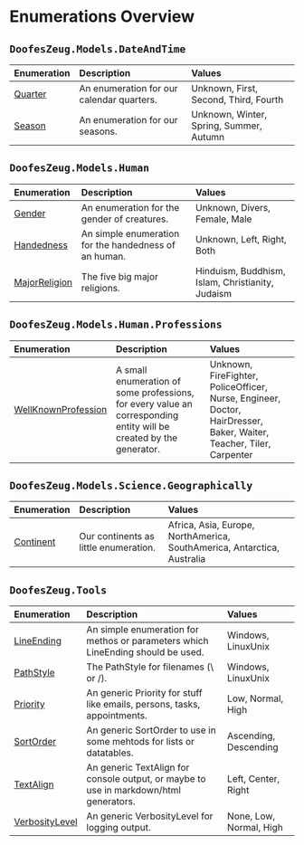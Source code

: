﻿# Enumerations Overview


## `DoofesZeug.Models.DateAndTime`

|Enumeration|Description|Values|
|:----------|:----------|:-----|
|[Quarter](./DoofesZeug.Models.DateAndTime/Quarter.md)|An enumeration for our calendar quarters.|Unknown, First, Second, Third, Fourth|
|[Season](./DoofesZeug.Models.DateAndTime/Season.md)|An enumeration for our seasons.|Unknown, Winter, Spring, Summer, Autumn|


## `DoofesZeug.Models.Human`

|Enumeration|Description|Values|
|:----------|:----------|:-----|
|[Gender](./DoofesZeug.Models.Human/Gender.md)|An enumeration for the gender of creatures.|Unknown, Divers, Female, Male|
|[Handedness](./DoofesZeug.Models.Human/Handedness.md)|An simple enumeration for the handedness of an human.|Unknown, Left, Right, Both|
|[MajorReligion](./DoofesZeug.Models.Human/MajorReligion.md)|The five big major religions.|Hinduism, Buddhism, Islam, Christianity, Judaism|


## `DoofesZeug.Models.Human.Professions`

|Enumeration|Description|Values|
|:----------|:----------|:-----|
|[WellKnownProfession](./DoofesZeug.Models.Human.Professions/WellKnownProfession.md)|A small enumeration of some professions, for every value an corresponding entity will be created by the generator.|Unknown, FireFighter, PoliceOfficer, Nurse, Engineer, Doctor, HairDresser, Baker, Waiter, Teacher, Tiler, Carpenter|


## `DoofesZeug.Models.Science.Geographically`

|Enumeration|Description|Values|
|:----------|:----------|:-----|
|[Continent](./DoofesZeug.Models.Science.Geographically/Continent.md)|Our continents as little enumeration.|Africa, Asia, Europe, NorthAmerica, SouthAmerica, Antarctica, Australia|


## `DoofesZeug.Tools`

|Enumeration|Description|Values|
|:----------|:----------|:-----|
|[LineEnding](./DoofesZeug.Tools/LineEnding.md)|An simple enumeration for methos or parameters which LineEnding should be used.|Windows, LinuxUnix|
|[PathStyle](./DoofesZeug.Tools/PathStyle.md)|The PathStyle for filenames (\\ or /).|Windows, LinuxUnix|
|[Priority](./DoofesZeug.Tools/Priority.md)|An generic Priority for stuff like emails, persons, tasks, appointments.|Low, Normal, High|
|[SortOrder](./DoofesZeug.Tools/SortOrder.md)|An generic SortOrder to use in some mehtods for lists or datatables.|Ascending, Descending|
|[TextAlign](./DoofesZeug.Tools/TextAlign.md)|An generic TextAlign for console output, or maybe to use in markdown/html generators.|Left, Center, Right|
|[VerbosityLevel](./DoofesZeug.Tools/VerbosityLevel.md)|An generic VerbosityLevel for logging output.|None, Low, Normal, High|
